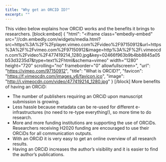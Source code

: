 ```yaml
---
title: "Why get an ORCID ID?"
excerpt: ""
---
```

This video below explains how ORCID works and the benefits it brings to researchers.
[block:embed]
{
  "html": "<iframe class=\"embedly-embed\" src=\"//cdn.embedly.com/widgets/media.html?src=https%3A%2F%2Fplayer.vimeo.com%2Fvideo%2F97150912&url=https%3A%2F%2Fvimeo.com%2F97150912&image=http%3A%2F%2Fi.vimeocdn.com%2Fvideo%2F477419214_1280.jpg&key=02466f963b9b4bb8845a05b53d3235d7&type=text%2Fhtml&schema=vimeo\" width=\"1280\" height=\"720\" scrolling=\"no\" frameborder=\"0\" allowfullscreen></iframe>",
  "url": "https://vimeo.com/97150912",
  "title": "What is ORCID?",
  "favicon": "https://f.vimeocdn.com/images_v6/favicon.ico",
  "image": "http://i.vimeocdn.com/video/477419214_1280.jpg"
}
[/block]
More benefits of having an ORCiD:

* The number of publishers requiring an ORCiD upon manuscript submission is growing.
* Less hassle because metadata can be re-used for different e-infrastructures (no need to re-type everything!), so more time to do research.
* More and more funding institutions are supporting the use of ORCiDs. Researchers receiving H2020 funding are encouraged to use their ORCiDs for all communication outputs.
* With an ORCiD it is very easy to get an online overview of all research results.
* Having an ORCiD increases the author’s visibility and it is easier to find the author’s publications.